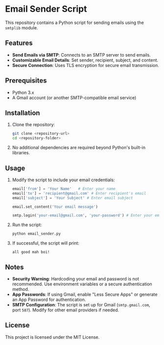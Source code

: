 # Email Sender Script

This repository contains a Python script for sending emails using the `smtplib` module.

## Features
- **Send Emails via SMTP**: Connects to an SMTP server to send emails.
- **Customizable Email Details**: Set sender, recipient, subject, and content.
- **Secure Connection**: Uses TLS encryption for secure email transmission.

## Prerequisites
- Python 3.x
- A Gmail account (or another SMTP-compatible email service)

## Installation
1. Clone the repository:
   ```sh
   git clone <repository-url>
   cd <repository-folder>
   ```
2. No additional dependencies are required beyond Python's built-in libraries.

## Usage
1. Modify the script to include your email credentials:
   ```python
   email['from'] = 'Your Name'   # Enter your name
   email['to'] = 'recipient@gmail.com' # Enter recipient's email
   email['subject'] = 'Your Subject' # Enter email subject

   email.set_content('Your email message')

   smtp.login('your-email@gmail.com', 'your-password') # Enter your email and password
   ```
2. Run the script:
   ```sh
   python email_sender.py
   ```
3. If successful, the script will print:
   ```
   all good mah boi!
   ```

## Notes
- **Security Warning**: Hardcoding your email and password is not recommended. Use environment variables or a secure authentication method.
- **App Passwords**: If using Gmail, enable "Less Secure Apps" or generate an App Password for authentication.
- **SMTP Configuration**: The script is set up for Gmail (`smtp.gmail.com`, port `587`). Modify for other email providers if needed.

## License
This project is licensed under the MIT License.


